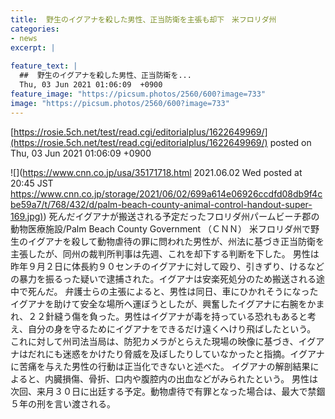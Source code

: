 ```yaml
---
title:  野生のイグアナを殺した男性、正当防衛を主張も却下　米フロリダ州  
categories:
- news
excerpt: |
  
feature_text: |
  ##  野生のイグアナを殺した男性、正当防衛を...
  Thu, 03 Jun 2021 01:06:09  +0900
feature_image: "https://picsum.photos/2560/600?image=733"
image: "https://picsum.photos/2560/600?image=733"
---
```


[https://rosie.5ch.net/test/read.cgi/editorialplus/1622649969/](https://rosie.5ch.net/test/read.cgi/editorialplus/1622649969/)
posted on Thu, 03 Jun 2021 01:06:09  +0900

<!--more-->

![](https://www.cnn.co.jp/usa/35171718.html 2021.06.02 Wed posted at 20:45 JST [https://www.cnn.co.jp/storage/2021/06/02/699a614e06926ccdfd08db9f4cbe59a7/t/768/432/d/palm-beach-county-animal-control-handout-super-169.jpg)](https://www.cnn.co.jp/storage/2021/06/02/699a614e06926ccdfd08db9f4cbe59a7/t/768/432/d/palm-beach-county-animal-control-handout-super-169.jpg)) 死んだイグアナが搬送される予定だったフロリダ州パームビーチ郡の動物医療施設/Palm Beach County Government （ＣＮＮ） 米フロリダ州で野生のイグアナを殺して動物虐待の罪に問われた男性が、州法に基づき正当防衛を主張したが、同州の裁判所判事は先週、これを却下する判断を下した。 男性は昨年９月２日に体長約９０センチのイグアナに対して殴り、引きずり、けるなどの暴力を振るった疑いで逮捕された。イグアナは安楽死処分のため搬送される途中で死んだ。 弁護士らの主張によると、男性は同日、車にひかれそうになったイグアナを助けて安全な場所へ運ぼうとしたが、興奮したイグアナに右腕をかまれ、２２針縫う傷を負った。男性はイグアナが毒を持っている恐れもあると考え、自分の身を守るためにイグアナをできるだけ遠くへけり飛ばしたという。 これに対して州司法当局は、防犯カメラがとらえた現場の映像に基づき、イグアナはだれにも迷惑をかけたり脅威を及ぼしたりしていなかったと指摘。イグアナに苦痛を与えた男性の行動は正当化できないと述べた。 イグアナの解剖結果によると、内臓損傷、骨折、口内や腹腔内の出血などがみられたという。 男性は次回、来月３０日に出廷する予定。動物虐待で有罪となった場合は、最大で禁錮５年の刑を言い渡される。
